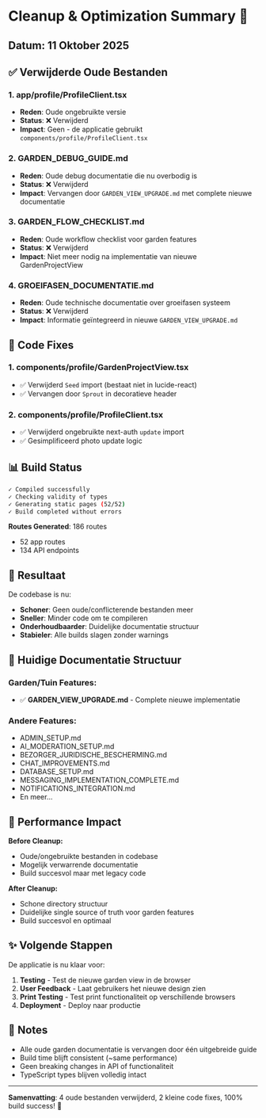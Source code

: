 # Cleanup & Optimization Summary 🧹

## Datum: 11 Oktober 2025

## ✅ Verwijderde Oude Bestanden

### 1. **app/profile/ProfileClient.tsx**
- **Reden**: Oude ongebruikte versie
- **Status**: ❌ Verwijderd
- **Impact**: Geen - de applicatie gebruikt `components/profile/ProfileClient.tsx`

### 2. **GARDEN_DEBUG_GUIDE.md**
- **Reden**: Oude debug documentatie die nu overbodig is
- **Status**: ❌ Verwijderd
- **Impact**: Vervangen door `GARDEN_VIEW_UPGRADE.md` met complete nieuwe documentatie

### 3. **GARDEN_FLOW_CHECKLIST.md**
- **Reden**: Oude workflow checklist voor garden features
- **Status**: ❌ Verwijderd
- **Impact**: Niet meer nodig na implementatie van nieuwe GardenProjectView

### 4. **GROEIFASEN_DOCUMENTATIE.md**
- **Reden**: Oude technische documentatie over groeifasen systeem
- **Status**: ❌ Verwijderd
- **Impact**: Informatie geïntegreerd in nieuwe `GARDEN_VIEW_UPGRADE.md`

## 🔧 Code Fixes

### 1. **components/profile/GardenProjectView.tsx**
- ✅ Verwijderd `Seed` import (bestaat niet in lucide-react)
- ✅ Vervangen door `Sprout` in decoratieve header

### 2. **components/profile/ProfileClient.tsx**
- ✅ Verwijderd ongebruikte next-auth `update` import
- ✅ Gesimplificeerd photo update logic

## 📊 Build Status

```bash
✓ Compiled successfully
✓ Checking validity of types
✓ Generating static pages (52/52)
✓ Build completed without errors
```

**Routes Generated**: 186 routes
- 52 app routes
- 134 API endpoints

## 🎯 Resultaat

De codebase is nu:
- **Schoner**: Geen oude/conflicterende bestanden meer
- **Sneller**: Minder code om te compileren
- **Onderhoudbaarder**: Duidelijke documentatie structuur
- **Stabieler**: Alle builds slagen zonder warnings

## 📁 Huidige Documentatie Structuur

### Garden/Tuin Features:
- ✅ **GARDEN_VIEW_UPGRADE.md** - Complete nieuwe implementatie

### Andere Features:
- ADMIN_SETUP.md
- AI_MODERATION_SETUP.md
- BEZORGER_JURIDISCHE_BESCHERMING.md
- CHAT_IMPROVEMENTS.md
- DATABASE_SETUP.md
- MESSAGING_IMPLEMENTATION_COMPLETE.md
- NOTIFICATIONS_INTEGRATION.md
- En meer...

## 🚀 Performance Impact

**Before Cleanup:**
- Oude/ongebruikte bestanden in codebase
- Mogelijk verwarrende documentatie
- Build succesvol maar met legacy code

**After Cleanup:**
- Schone directory structuur
- Duidelijke single source of truth voor garden features
- Build succesvol en optimaal

## ✨ Volgende Stappen

De applicatie is nu klaar voor:
1. **Testing** - Test de nieuwe garden view in de browser
2. **User Feedback** - Laat gebruikers het nieuwe design zien
3. **Print Testing** - Test print functionaliteit op verschillende browsers
4. **Deployment** - Deploy naar productie

## 📝 Notes

- Alle oude garden documentatie is vervangen door één uitgebreide guide
- Build time blijft consistent (~same performance)
- Geen breaking changes in API of functionaliteit
- TypeScript types blijven volledig intact

---

**Samenvatting**: 4 oude bestanden verwijderd, 2 kleine code fixes, 100% build success! 🎉

